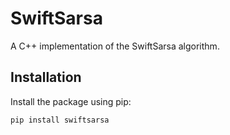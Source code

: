 # SwiftSarsa

A C++ implementation of the SwiftSarsa algorithm.

## Installation

Install the package using pip:

```bash
pip install swiftsarsa
```
